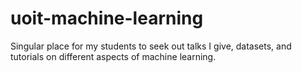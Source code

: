 # uoit-machine-learning
Singular place for my students to seek out talks I give, datasets, and tutorials on different aspects of machine learning.
